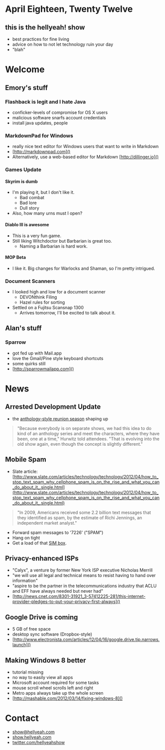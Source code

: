 # April Eighteen, Twenty Twelve
## this is the hellyeah! show
* best practices for fine living
* advice on how to not let technology ruin your day
* "blah"

# Welcome

## Emory's stuff

### Flashback is legit and I hate Java
* conficker-levels of compromise for OS X users
* malicious software snarfs account credentials
* install java updates, people

### MarkdownPad for Windows
* really nice text editor for Windows users that want to write in Markdown
* [http://markdownpad.com]()
* Alternatively, use a web-based editor for Markdown [http://dillinger.io]()

### Games Update

#### Skyrim is dumb
* I'm playing it, but I don't like it.
	* Bad combat
	* Bad lore
	* Dull story
* Also, how many urns must I open?

#### Diablo III is awesome 
* This is a very fun game.
* Still liking Witchdoctor but Barbarian is great too.
	* Naming a Barbarian is hard work.

#### MOP Beta
* I like it.  Big changes for Warlocks and Shaman, so I'm pretty intrigued.

### Document Scanners
* I looked high and low for a document scanner
	* DEVONthink Filing
	* Hazel rules for sorting
* Settled on a Fujitsu Scansnap 1300
	* Arrives tomorrow, I'll be excited to talk about it.

## Alan's stuff

### Sparrow
* got fed up with Mail.app
* love the Gmail/Pine style keyboard shortcuts
* some quirks still
* [http://sparrowmailapp.com]()

# News

## Arrested Development Update

* the [anthology-style reunion season](http://www.hollywoodreporter.com/live-feed/nab-netflix-arrested-development-313075) shaping up
> "Because everybody is on separate shows, we had this idea to do kind of an anthology series and meet the characters, where they have been, one at a time," Hurwitz told attendees. "That is evolving into the old show again, even though the concept is slightly different."

## Mobile Spam

* Slate article: [http://www.slate.com/articles/technology/technology/2012/04/how_to_stop_text_spam_why_cellphone_spam_is_on_the_rise_and_what_you_can_do_about_it_.single.html](http://www.slate.com/articles/technology/technology/2012/04/how_to_stop_text_spam_why_cellphone_spam_is_on_the_rise_and_what_you_can_do_about_it_.single.html)
> "In 2009, Americans received some 2.2 billion text messages that they identified as spam, by the estimate of Richi Jennings, an independent market analyst."
* Forward spam messages to '7226' ("SPAM")
* Hang on tight
* Get a load of that [SIM box](http://www.aliexpress.com/product-gs/371096150-GSM-Gateway-Sim-Box-64-Cars-Sim-rotate-IMEI-Generate-Cell-base-choose-Auto--wholesalers.html).

## Privacy-enhanced ISPs
* "Calyx", a venture by former New York ISP executive Nicholas Merrill
* "we will use all legal and technical means to resist having to hand over information"
* "aspire to be the partner in the telecommunications industry that ACLU and EFF have always needed but never had"
* [http://news.cnet.com/8301-31921_3-57412225-281/this-internet-provider-pledges-to-put-your-privacy-first-always]()

## Google Drive is coming
* 5 GB of free space
* desktop sync software (Dropbox-style)
* [http://www.electronista.com/articles/12/04/16/google.drive.tip.narrows.launch]()

## Making Windows 8 better
* tutorial missing
* no way to easily view all apps
* Microsoft account required for some tasks
* mouse scroll wheel scrolls left and right
* Metro apps always take up the whole screen
* [http://mashable.com/2012/03/14/fixing-windows-8]()

# Contact
* show@hellyeah.com
* [show.hellyeah.com](http://show.hellyeah.com)
* [twitter.com/hellyeahshow](http://twitter.com/hellyeahshow)
